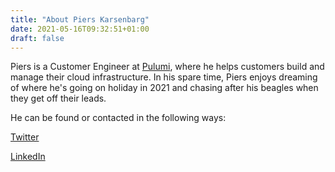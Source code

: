 ```yaml
---
title: "About Piers Karsenbarg"
date: 2021-05-16T09:32:51+01:00
draft: false
---
```


Piers is a Customer Engineer at [Pulumi](https://pulumi.com), where he helps customers build and manage their cloud infrastructure. In his spare time, Piers enjoys dreaming of where he's going on holiday in 2021 and chasing after his beagles when they get off their leads.

He can be found or contacted in the following ways:

[Twitter](https://twitter.com/pierskarsenbarg)

[LinkedIn](https://www.linkedin.com/in/piers-karsenbarg)